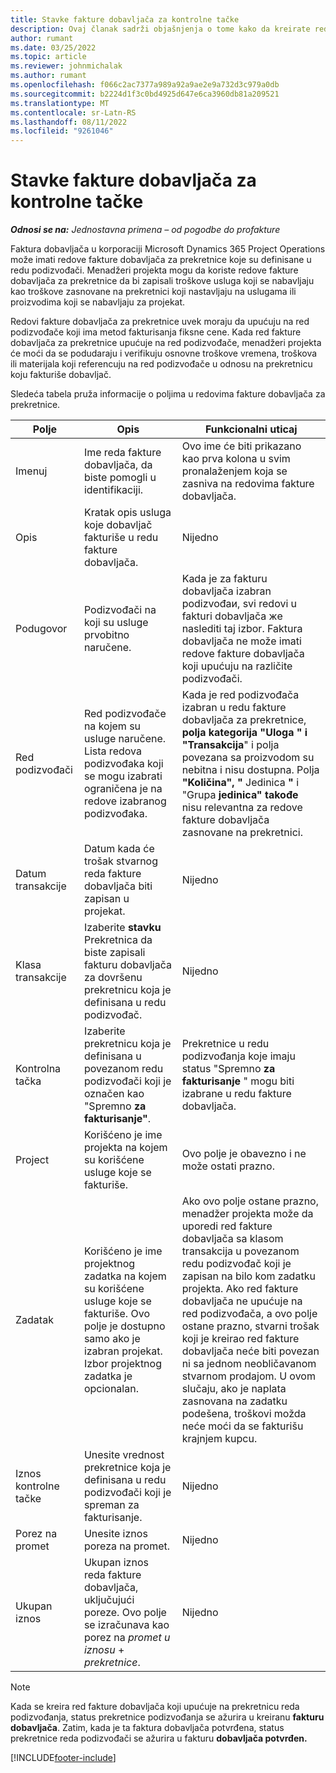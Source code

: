 ```yaml
---
title: Stavke fakture dobavljača za kontrolne tačke
description: Ovaj članak sadrži objašnjenja o tome kako da kreirate redove fakture dobavljača za prekretnice u podizvođači.
author: rumant
ms.date: 03/25/2022
ms.topic: article
ms.reviewer: johnmichalak
ms.author: rumant
ms.openlocfilehash: f066c2ac7377a989a92a9ae2e9a732d3c979a0db
ms.sourcegitcommit: b2224d1f3c0bd4925d647e6ca3960db81a209521
ms.translationtype: MT
ms.contentlocale: sr-Latn-RS
ms.lasthandoff: 08/11/2022
ms.locfileid: "9261046"
---
```

# <a name="vendor-invoice-lines-for-milestones"></a>Stavke fakture dobavljača za kontrolne tačke

_**Odnosi se na:** Jednostavna primena – od pogodbe do profakture_

Faktura dobavljača u korporaciji Microsoft Dynamics 365 Project Operations može imati redove fakture dobavljača za prekretnice koje su definisane u redu podizvođači. Menadžeri projekta mogu da koriste redove fakture dobavljača za prekretnice da bi zapisali troškove usluga koji se nabavljaju kao troškove zasnovane na prekretnici koji nastavljaju na uslugama ili proizvodima koji se nabavljaju za projekat.

Redovi fakture dobavljača za prekretnice uvek moraju da upućuju na red podizvođače koji ima metod fakturisanja fiksne cene. Kada red fakture dobavljača za prekretnice upućuje na red podizvođače, menadžeri projekta će moći da se podudaraju i verifikuju osnovne troškove vremena, troškova ili materijala koji referencuju na red podizvođače u odnosu na prekretnicu koju fakturiše dobavljač.

Sledeća tabela pruža informacije o poljima u redovima fakture dobavljača za prekretnice.

| Polje | Opis | Funkcionalni uticaj |
| --- | --- | --- |
| Imenuj | Ime reda fakture dobavljača, da biste pomogli u identifikaciji. | Ovo ime će biti prikazano kao prva kolona u svim pronalaženjem koja se zasniva na redovima fakture dobavljača. |
| Opis | Kratak opis usluga koje dobavljač fakturiše u redu fakture dobavljača. | Nijedno |
| Podugovor | Podizvođači na koji su usluge prvobitno naručene. | Kada je za fakturu dobavljača izabran podizvođaи, svi redovi u fakturi dobavljača жe naslediti taj izbor. Faktura dobavljača ne može imati redove fakture dobavljača koji upućuju na različite podizvođači. |
| Red podizvođači | Red podizvođače na kojem su usluge naručene. Lista redova podizvođaka koji se mogu izabrati ograničena je na redove izabranog podizvođaka. | Kada je red podizvođača izabran u redu fakture dobavljača za prekretnice, **polja kategorija "Uloga** **" i "Transakcija**" i polja povezana sa proizvodom su nebitna i nisu dostupna. Polja **"Količina", "** Jedinica **"** i "Grupa **jedinica" takođe** nisu relevantna za redove fakture dobavljača zasnovane na prekretnici. |
| Datum transakcije | Datum kada će trošak stvarnog reda fakture dobavljača biti zapisan u projekat. | Nijedno |
| Klasa transakcije | Izaberite **stavku** Prekretnica da biste zapisali fakturu dobavljača za dovršenu prekretnicu koja je definisana u redu podizvođač. | Nijedno |
| Kontrolna tačka | Izaberite prekretnicu koja je definisana u povezanom redu podizvođači koji je označen kao "Spremno **za fakturisanje"**. | Prekretnice u redu podizvođanja koje imaju status "Spremno **za fakturisanje** " mogu biti izabrane u redu fakture dobavljača. |
| Project | Korišćeno je ime projekta na kojem su korišćene usluge koje se fakturiše. | Ovo polje je obavezno i ne može ostati prazno. |
| Zadatak | Korišćeno je ime projektnog zadatka na kojem su korišćene usluge koje se fakturiše. Ovo polje je dostupno samo ako je izabran projekat. Izbor projektnog zadatka je opcionalan. | Ako ovo polje ostane prazno, menadžer projekta može da uporedi red fakture dobavljača sa klasom transakcija u povezanom redu podizvođač koji je zapisan na bilo kom zadatku projekta. Ako red fakture dobavljača ne upućuje na red podizvođača, a ovo polje ostane prazno, stvarni trošak koji je kreirao red fakture dobavljača neće biti povezan ni sa jednom neobličavanom stvarnom prodajom. U ovom slučaju, ako je naplata zasnovana na zadatku podešena, troškovi možda neće moći da se fakturišu krajnjem kupcu. |
| Iznos kontrolne tačke | Unesite vrednost prekretnice koja je definisana u redu podizvođači koji je spreman za fakturisanje. | Nijedno |
| Porez na promet | Unesite iznos poreza na promet. | Nijedno |
| Ukupan iznos | Ukupan iznos reda fakture dobavljača, uključujući poreze. Ovo polje se izračunava kao porez na *promet u iznosu* + *prekretnice*. | Nijedno |

> [!NOTE]
> Kada se kreira red fakture dobavljača koji upućuje na prekretnicu reda podizvođanja, status prekretnice podizvođanja se ažurira u kreiranu **fakturu dobavljača**. Zatim, kada je ta faktura dobavljača potvrđena, status prekretnice reda podizvođači se ažurira u fakturu **dobavljača potvrđen.**

[!INCLUDE[footer-include](../../includes/footer-banner.md)]
